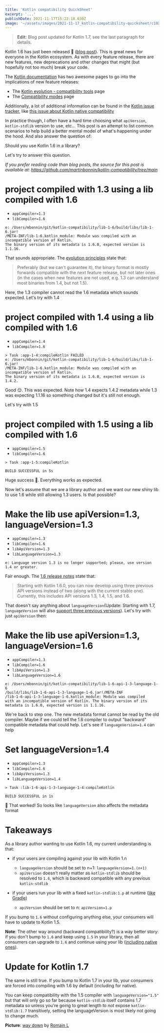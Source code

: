 ```yaml
---
title: 'Kotlin compatibility QuickSheet'
excerpt: '...'
publishDate: 2021-11-17T15:22:18.030Z
image: '~/assets/images/2021-11-17_kotlin-compatibility-quicksheet/c10XKUx5y.jpeg'
---
```


> **Edit:** Blog post updated for Kotlin 1.7, see the last paragraph for details.

Kotlin 1.6 has just been released 🎉 ([blog post](https://kotlinlang.org/docs/whatsnew16.html)). This is great news for everyone in the Kotlin ecosystem. As with every feature release, there are new features, new deprecations and other changes that might (but hopefully not too much) break your code.

The [Kotlin documentation](https://kotlinlang.org/docs/) has two awesome pages to go into the implications of new feature releases:

- The [Kotlin evolution - compatibility tools](https://kotlinlang.org/docs/kotlin-evolution.html#compatibility-tools) page
- The [Compatibility modes](https://kotlinlang.org/docs/compatibility-modes.html) page

Additionally, a lot of additional information can be found in the [Kotlin issue tracker](https://youtrack.jetbrains.com/issues), like [this issue about Kotlin native compatibility](https://youtrack.jetbrains.com/issue/KT-42293)

In practice though, I often have a hard time choosing what `apiVersion`, `kotlin-stdlib` version to use, etc... This post is an attempt to list common scenarios to help build a better mental model of what's happening under the hood. And also answer the question of:

Should you use Kotlin 1.6 in a library?

Let's try to answer this question.

_If you prefer reading code than blog posts, the source for this post is available at: https://github.com/martinbonnin/kotlin-compatibility/tree/main_

# project compiled with 1.3 using a lib compiled with 1.6

- `appCompiler=1.3`
- `libCompiler=1.6`

```text
e: /Users/mbonnin/git/kotlin-compatibility/lib-1-6/build/libs/lib-1-6.jar!
/META-INF/lib-1-6.kotlin_module: Module was compiled with an
incompatible version of Kotlin.
The binary version of its metadata is 1.6.0, expected version is 1.1.16.
```

That sounds appropriate. The [evolution principles](https://kotlinlang.org/docs/kotlin-evolution.html#compatibility-flags) state that:

> Preferably (but we can't guarantee it), the binary format is mostly forwards compatible with the next feature release, but not later ones (in the cases when new features are not used, e.g. 1.3 can understand most binaries from 1.4, but not 1.5).

Here, the 1.3 compiler cannot read the 1.6 metadata which sounds expected. Let's try with 1.4

# project compiled with 1.4 using a lib compiled with 1.6

- `appCompiler=1.4`
- `libCompiler=1.6`

```text
> Task :app-1-4:compileKotlin FAILED
e: /Users/mbonnin/git/kotlin-compatibility/lib-1-6/build/libs/lib-1-6.jar!
/META-INF/lib-1-6.kotlin_module: Module was compiled with an
incompatible version of Kotlin.
The binary version of its metadata is 1.6.0, expected version is 1.4.2.
```

Good 😌. This was expected. Note how 1.4 expects 1.4.2 metadata while 1.3 was expecting 1.1.16 so something changed but it's still not enough.

Let's try with 1.5

# project compiled with 1.5 using a lib compiled with 1.6

- `appCompiler=1.5`
- `libCompiler=1.6`

```text
> Task :app-1-5:compileKotlin

BUILD SUCCESSFUL in 5s
```

Huge success 🙌. Everything works as expected.

Now let's assume that we are a library author and we want our new shiny lib to use 1.6 while still allowing 1.3 users. Is that possible?

# Make the lib use apiVersion=1.3, languageVersion=1.3

- `appCompiler=1.3`
- `libCompiler=1.6`
- `libApiVersion=1.3`
- `libLanguageVersion=1.3`

```text
e: Language version 1.3 is no longer supported; please, use version
1.4 or greater.
```

Fair enough. The [1.6 release notes](https://blog.jetbrains.com/kotlin/2021/11/kotlin-1-6-0-is-released/) state that:

> Starting with Kotlin 1.6.0, you can now develop using three previous API versions instead of two (along with the current stable one). Currently, this includes API versions 1.3, 1.4, 1.5, and 1.6.

That doesn't say anything about `languageVersion`(Update: Starting with 1.7, `languageVersion` will also [support three previous versions](https://youtrack.jetbrains.com/issue/KT-49006)). Let's try with just `apiVersion` then:

# Make the lib use apiVersion=1.3, languageVersion=1.6

- `appCompiler=1.3`
- `libCompiler=1.6`
- `libApiVersion=1.3`
- `libLanguageVersion=1.6`

```text
e: /Users/mbonnin/git/kotlin-compatibility/lib-1-6-api-1-3-language-1-6
/build/libs/lib-1-6-api-1-3-language-1-6.jar!/META-INF
/lib-1-6-api-1-3-language-1-6.kotlin_module: Module was compiled
with an incompatible version of Kotlin. The binary version of its
metadata is 1.6.0, expected version is 1.1.16.
```

We're back to step one. The new metadata format cannot be read by the old compiler. Maybe if we could tell the 1.6 compiler to output "backward" compatible metadata that could help. Let's see if `languageVersion=1.4` can help

# Set languageVersion=1.4

- `appCompiler=1.3`
- `libCompiler=1.6`
- `libApiVersion=1.3`
- `libLanguageVersion=1.4`

```text
> Task :lib-1-6-api-1-3-language-1-4:compileKotlin

BUILD SUCCESSFUL in 1s
```

🎉 That worked! So looks like `languageVersion` also affects the metadata format

# Takeaways

As a library author wanting to use Kotlin 1.6, my current understanding is that:

- if your users are compiling against your lib with Kotlin 1.n

  - `languageVersion` should be set to n+1: `languageVersion=1.(n+1)`
  - `apiVersion` doesn't really matter as `kotlin-stdlib` should be resolved to `1.6`, which is backward compatible with any previous `kotlin-stdlib`

- if your users run your lib with a fixed `kotlin-stdlib:1.p` at runtime ([like Gradle](https://blog.mbonnin.net/use-kotlin-15-in-your-gradle-plugins))

  - `apiVersion` should be set to n: `apiVersion=1.p`

If you bump to `1.6` without configuring anything else, your consumers will have to update to Kotlin 1.5.

**Note**: The other way around (backward compatibility?) is a way better story: if you don't bump to `1.6` and keep using `1.5` in your library, then all consumers can upgrade to `1.6` and continue using your lib ([including native ones](https://youtrack.jetbrains.com/issue/KT-42293)).

# Update for Kotlin 1.7

The same is still true. If you bump to Kotlin 1.7 in your lib, your consumers are forced into compiling with 1.6 by default (including for native).

You can keep compatibility with the 1.5 compiler with `languageVersion="1.5"` but that will only go so far because `kotlin-stdlib` itself contains 1.7 metadata so unless you're going to great length to _not_ expose `kotlin-stdlib:1.7` transitively, setting the languageVersion is most likely not going to change much.

**Picture**: [way down](https://flic.kr/p/ogzxmg) by [Romain L](https://www.flickr.com/photos/mr-l/)
